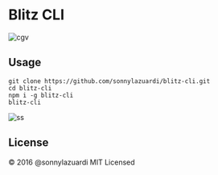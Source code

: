 Blitz CLI
=========

![cgv](http://s.kaskus.id/r480x480//images/fjb/2015/12/15/tiket_bioskop_cgv_blitz___blitzmegaplex___cgvblitz_semua_pertunjukan_free_biaya_1791283_1450188888.png)

## Usage

```
git clone https://github.com/sonnylazuardi/blitz-cli.git
cd blitz-cli
npm i -g blitz-cli
blitz-cli
```

![ss](http://i.giphy.com/26Fxw39SmczeDMzao.gif)

## License

&copy; 2016 @sonnylazuardi
MIT Licensed

